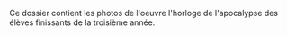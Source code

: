 
Ce dossier contient les photos de l'oeuvre l'horloge de l'apocalypse des élèves finissants de la troisième année.
